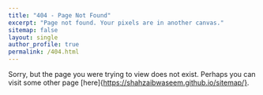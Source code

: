 ```yaml
---
title: "404 - Page Not Found"
excerpt: "Page not found. Your pixels are in another canvas."
sitemap: false
layout: single
author_profile: true
permalink: /404.html
---
```


Sorry, but the page you were trying to view does not exist.
Perhaps you can visit some other page [here]{https://shahzaibwaseem.github.io/sitemap/}.